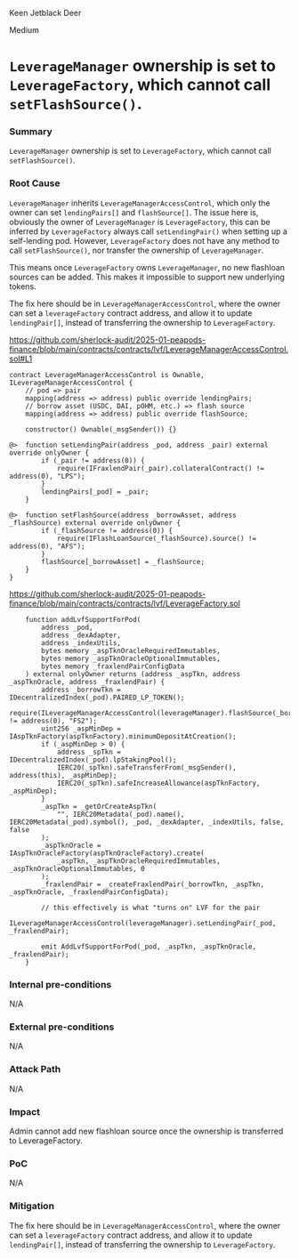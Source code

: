 Keen Jetblack Deer

Medium

# `LeverageManager` ownership is set to `LeverageFactory`, which cannot call `setFlashSource()`.


### Summary

`LeverageManager` ownership is set to `LeverageFactory`, which cannot call `setFlashSource()`.

### Root Cause

`LeverageManager` inherits `LeverageManagerAccessControl`, which only the owner can set `lendingPairs[]` and `flashSource[]`. The issue here is, obviously the owner of `LeverageManager` is `LeverageFactory`, this can be inferred by `LeverageFactory` always call `setLendingPair()` when setting up a self-lending pod. However, `LeverageFactory` does not have any method to call `setFlashSource()`, nor transfer the ownership of `LeverageManager`.

This means once `LeverageFactory` owns `LeverageManager`, no new flashloan sources can be added. This makes it impossible to support new underlying tokens.

The fix here should be in `LeverageManagerAccessControl`, where the owner can set a `leverageFactory` contract address, and allow it to update `lendingPair[]`, instead of transferring the ownership to `LeverageFactory`.

https://github.com/sherlock-audit/2025-01-peapods-finance/blob/main/contracts/contracts/lvf/LeverageManagerAccessControl.sol#L1

```solidity
contract LeverageManagerAccessControl is Ownable, ILeverageManagerAccessControl {
    // pod => pair
    mapping(address => address) public override lendingPairs;
    // borrow asset (USDC, DAI, pOHM, etc.) => flash source
    mapping(address => address) public override flashSource;

    constructor() Ownable(_msgSender()) {}

@>  function setLendingPair(address _pod, address _pair) external override onlyOwner {
        if (_pair != address(0)) {
            require(IFraxlendPair(_pair).collateralContract() != address(0), "LPS");
        }
        lendingPairs[_pod] = _pair;
    }

@>  function setFlashSource(address _borrowAsset, address _flashSource) external override onlyOwner {
        if (_flashSource != address(0)) {
            require(IFlashLoanSource(_flashSource).source() != address(0), "AFS");
        }
        flashSource[_borrowAsset] = _flashSource;
    }
}
```

https://github.com/sherlock-audit/2025-01-peapods-finance/blob/main/contracts/contracts/lvf/LeverageFactory.sol

```solidity
    function addLvfSupportForPod(
        address _pod,
        address _dexAdapter,
        address _indexUtils,
        bytes memory _aspTknOracleRequiredImmutables,
        bytes memory _aspTknOracleOptionalImmutables,
        bytes memory _fraxlendPairConfigData
    ) external onlyOwner returns (address _aspTkn, address _aspTknOracle, address _fraxlendPair) {
        address _borrowTkn = IDecentralizedIndex(_pod).PAIRED_LP_TOKEN();
        require(ILeverageManagerAccessControl(leverageManager).flashSource(_borrowTkn) != address(0), "FS2");
        uint256 _aspMinDep = IAspTknFactory(aspTknFactory).minimumDepositAtCreation();
        if (_aspMinDep > 0) {
            address _spTkn = IDecentralizedIndex(_pod).lpStakingPool();
            IERC20(_spTkn).safeTransferFrom(_msgSender(), address(this), _aspMinDep);
            IERC20(_spTkn).safeIncreaseAllowance(aspTknFactory, _aspMinDep);
        }
        _aspTkn = _getOrCreateAspTkn(
            "", IERC20Metadata(_pod).name(), IERC20Metadata(_pod).symbol(), _pod, _dexAdapter, _indexUtils, false, false
        );
        _aspTknOracle = IAspTknOracleFactory(aspTknOracleFactory).create(
            _aspTkn, _aspTknOracleRequiredImmutables, _aspTknOracleOptionalImmutables, 0
        );
        _fraxlendPair = _createFraxlendPair(_borrowTkn, _aspTkn, _aspTknOracle, _fraxlendPairConfigData);

        // this effectively is what "turns on" LVF for the pair
        ILeverageManagerAccessControl(leverageManager).setLendingPair(_pod, _fraxlendPair);

        emit AddLvfSupportForPod(_pod, _aspTkn, _aspTknOracle, _fraxlendPair);
    }
```

### Internal pre-conditions

N/A

### External pre-conditions

N/A

### Attack Path

N/A

### Impact

Admin cannot add new flashloan source once the ownership is transferred to LeverageFactory.

### PoC

N/A

### Mitigation

The fix here should be in `LeverageManagerAccessControl`, where the owner can set a `leverageFactory` contract address, and allow it to update `lendingPair[]`, instead of transferring the ownership to `LeverageFactory`.